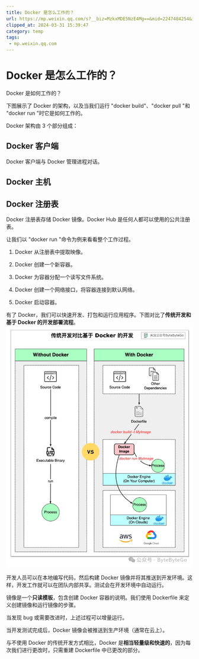 ```yaml
---
title: Docker 是怎么工作的？
url: https://mp.weixin.qq.com/s?__biz=MzkxMDE5NzE4Mg==&mid=2247484254&idx=1&sn=4c1cd0a0cd777ca34ce9ff8e0c19802b&chksm=c12e6b8ff659e2998b03c03a74a094675a4019f19edb044ce01e0a245b4bbe328380e8e2cb66&mpshare=1&scene=1&srcid=0216gHGpFLOV8VrGhOAbUsET&sharer_shareinfo=71a8f8de2c42388847275f306738ecab&sharer_shareinfo_first=71a8f8de2c42388847275f306738ecab#rd
clipped_at: 2024-03-31 15:39:47
category: temp
tags: 
 - mp.weixin.qq.com
---
```



# Docker 是怎么工作的？

Docker 是如何工作的？

下图展示了 Docker 的架构，以及当我们运行 "docker build"、"docker pull "和 "docker run "时它是如何工作的。

Docker 架构由 3 个部分组成：

## Docker 客户端

Docker 客户端与 Docker 管理进程对话。

## Docker 主机

## Docker 注册表

Docker 注册表存储 Docker 镜像。Docker Hub 是任何人都可以使用的公共注册表。

让我们以 "docker run "命令为例来看看整个工作过程。

1.  Docker 从注册表中提取映像。
    
2.  Docker 创建一个新容器。
    
3.  Docker 为容器分配一个读写文件系统。
    
4.  Docker 创建一个网络接口，将容器连接到默认网络。
    
5.  Docker 启动容器。
    

有了 Docker，我们可以快速开发、打包和运行应用程序。下图对比了**传统开发和基于 Docker 的开发部署流程**。![图片](assets/1711870787-8e30cc71c954e70317684206effe3d2a.webp)

开发人员可以在本地编写代码，然后构建 Docker 镜像并将其推送到开发环境。这样，开发工作就可以在团队内部共享。测试会在开发环境中自动运行。

镜像是一个**只读模板**，包含创建 Docker 容器的说明。我们使用 Dockerfile 来定义创建镜像和运行镜像的步骤。

当发现 bug 或需要改进时，上述过程可以增量运行。

当开发测试完成后，Docker 镜像会被推送到生产环境（通常在云上）。

与不使用 Docker 的传统开发方式相比，Docker 是**相当轻量级和快速的**，因为每次我们进行更改时，只需重建 Dockerfile 中已更改的部分。